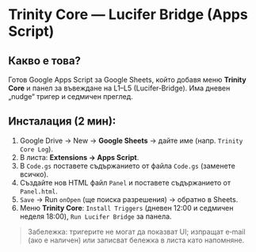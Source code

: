 # Trinity Core — Lucifer Bridge (Apps Script)

## Какво е това?
Готов Google Apps Script за Google Sheets, който добавя меню **Trinity Core** и панел за въвеждане на L1–L5 (Lucifer‑Bridge). Има дневен „nudge“ тригер и седмичен преглед.

## Инсталация (2 мин):
1. Google Drive → New → **Google Sheets** → дайте име (напр. `Trinity Core Log`).
2. В листа: **Extensions → Apps Script**.
3. В `Code.gs` поставете съдържанието от файла `Code.gs` (заменете всичко).
4. Създайте нов HTML файл `Panel` и поставете съдържанието от `Panel.html`.
5. `Save` → Run `onOpen` (ще поиска разрешения) → обратно в Sheets.
6. Меню **Trinity Core**: `Install Triggers` (дневен 12:00 и седмичен неделя 18:00), `Run Lucifer Bridge` за панела.

> Забележка: тригерите не могат да показват UI; изпращат e‑mail (ако е наличен) или записват бележка в листа като напомняне.
